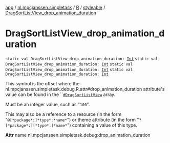 [app](../../../index.md) / [nl.mpcjanssen.simpletask](../../index.md) / [R](../index.md) / [styleable](index.md) / [DragSortListView_drop_animation_duration](.)

# DragSortListView_drop_animation_duration

`static val DragSortListView_drop_animation_duration: `[`Int`](https://kotlinlang.org/api/latest/jvm/stdlib/kotlin/-int/index.html)
`static val DragSortListView_drop_animation_duration: `[`Int`](https://kotlinlang.org/api/latest/jvm/stdlib/kotlin/-int/index.html)
`static val DragSortListView_drop_animation_duration: `[`Int`](https://kotlinlang.org/api/latest/jvm/stdlib/kotlin/-int/index.html)
`static val DragSortListView_drop_animation_duration: `[`Int`](https://kotlinlang.org/api/latest/jvm/stdlib/kotlin/-int/index.html)

This symbol is the offset where the nl.mpcjanssen.simpletask.debug.R.attr#drop_animation_duration attribute's value can be found in the ``[`#DragSortListView`](-drag-sort-list-view.md) array.

Must be an integer value, such as "`100`".

This may also be a reference to a resource (in the form "`@[*package*:]*type*:*name*`") or theme attribute (in the form "`?[*package*:][*type*:]*name*`") containing a value of this type.

**Attr**
name nl.mpcjanssen.simpletask.debug:drop_animation_duration


